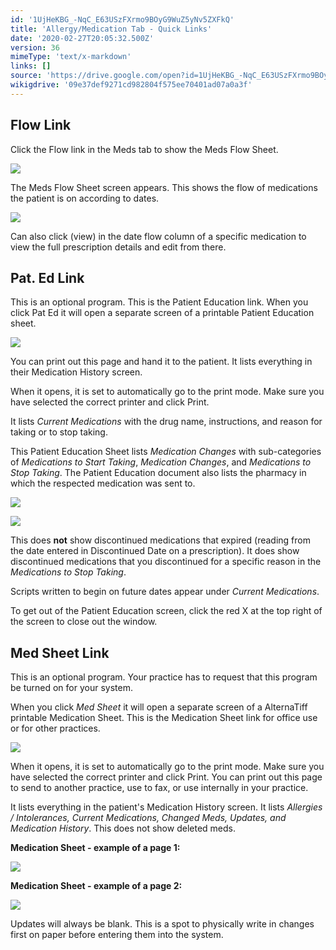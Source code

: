 ```yaml
---
id: '1UjHeKBG_-NqC_E63USzFXrmo9BOyG9WuZ5yNv5ZXFkQ'
title: 'Allergy/Medication Tab - Quick Links'
date: '2020-02-27T20:05:32.500Z'
version: 36
mimeType: 'text/x-markdown'
links: []
source: 'https://drive.google.com/open?id=1UjHeKBG_-NqC_E63USzFXrmo9BOyG9WuZ5yNv5ZXFkQ'
wikigdrive: '09e37def9271cd982804f575ee70401ad07a0a3f'
---
```

## Flow Link

Click the Flow link in the Meds tab to show the Meds Flow Sheet.

![](../allergy-medication-tab-quick-links.assets/b4ec488781ad17ecd95455860cf02b9f.png)

The Meds Flow Sheet screen appears. This shows the flow of medications the patient is on according to dates.

![](../allergy-medication-tab-quick-links.assets/65691d7198e0aedebf64c3008758b813.png)

Can also click (view) in the date flow column of a specific medication to view the full prescription details and edit from there.

## Pat. Ed Link

This is an optional program. This is the Patient Education link. When you click Pat Ed it will open a separate screen of a printable Patient Education sheet.

![](../allergy-medication-tab-quick-links.assets/ec4a016c72e077755bc4e2decac06277.png)

You can print out this page and hand it to the patient. It lists everything in their Medication History screen.

When it opens, it is set to automatically go to the print mode. Make sure you have selected the correct printer and click Print.

It lists *Current Medications* with the drug name, instructions, and reason for taking or to stop taking.

This Patient Education Sheet lists *Medication Changes* with sub-categories of *Medications to Start Taking*, *Medication Changes*, and *Medications to Stop Taking*. The Patient Education document also lists the pharmacy in which the respected medication was sent to.

![](../allergy-medication-tab-quick-links.assets/930efaac7f50f4f9c639e108f9b114d8.png)

![](../allergy-medication-tab-quick-links.assets/7bd710c5eb077c34ae9a6dd4d71e55c0.png)

This does **not** show discontinued medications that expired (reading from the date entered in Discontinued Date on a prescription). It does show discontinued medications that you discontinued for a specific reason in the *Medications to Stop Taking*.

Scripts written to begin on future dates appear under *Current Medications*.

To get out of the Patient Education screen, click the red X at the top right of the screen to close out the window.

## Med Sheet Link

This is an optional program. Your practice has to request that this program be turned on for your system.

When you click *Med Sheet* it will open a separate screen of a AlternaTiff printable Medication Sheet. This is the Medication Sheet link for office use or for other practices.

![](../allergy-medication-tab-quick-links.assets/ec4a016c72e077755bc4e2decac06277.png)

When it opens, it is set to automatically go to the print mode. Make sure you have selected the correct printer and click Print. You can print out this page to send to another practice, use to fax, or use internally in your practice.

It lists everything in the patient's Medication History screen. It lists *Allergies / Intolerances, Current Medications, Changed Meds, Updates, and Medication History*. This does not show deleted meds.

**Medication Sheet - example of a page 1:**

![](../allergy-medication-tab-quick-links.assets/7bd2ff9203fc1d00ffcbc4c046709abd.png)

**Medication Sheet - example of a page 2:**

![](../allergy-medication-tab-quick-links.assets/87534fa53ca867dde9e65212fc8a9e6d.png)

Updates will always be blank. This is a spot to physically write in changes first on paper before entering them into the system.
